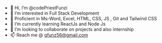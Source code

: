 - 👋 Hi, I’m @codePriestFunzi
- 👀 I’m interested in Full Stack Development
- 🌱 Proficient in Ms-Word, Excel, HTML, CSS, JS , Git and Tailwind CSS
- 🌱 I’m currently learning ReactJs and Node Js
- 💞️ I’m looking to collaborate on projects and also internship
- 📫 Reach me @ gfunz56@gmail.com

<!---
codePriestFunzi/codePriestFunzi is a ✨ special ✨ repository because its `README.md` (this file) appears on your GitHub profile.
You can click the Preview link to take a look at your changes.
--->
